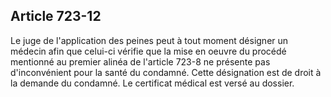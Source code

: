 Article 723-12
----
Le juge de l'application des peines peut à tout moment désigner un médecin afin
que celui-ci vérifie que la mise en oeuvre du procédé mentionné au premier
alinéa de l'article 723-8 ne présente pas d'inconvénient pour la santé du
condamné. Cette désignation est de droit à la demande du condamné. Le certificat
médical est versé au dossier.
